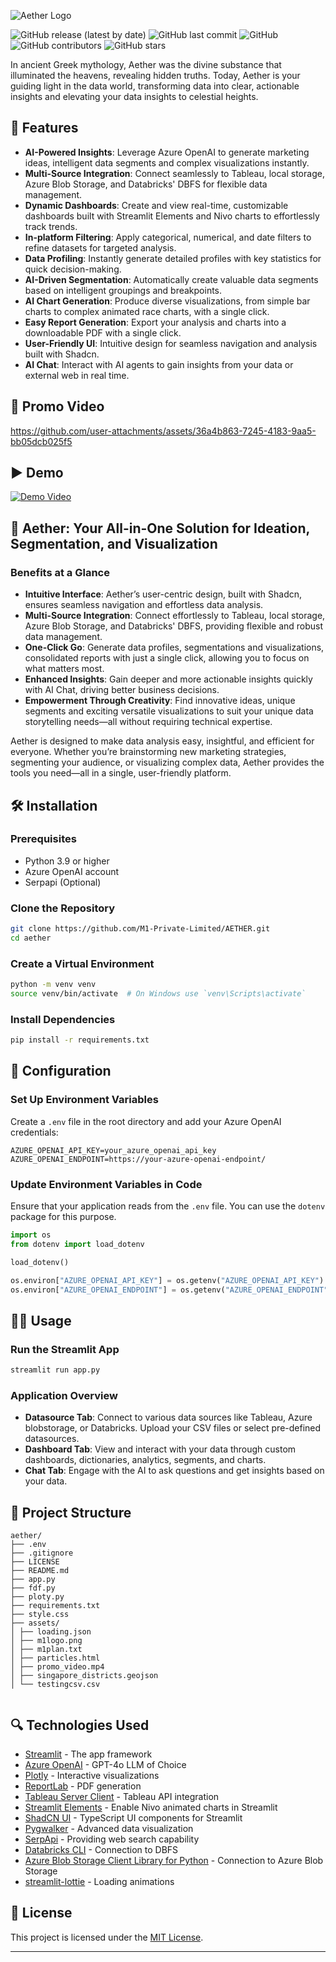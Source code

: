 
![Aether Logo](https://github.com/ONGQ0019/filedumps/blob/main/Aether6.png?raw=true)

![GitHub release (latest by date)](https://img.shields.io/badge/release-v1.0-blue)
![GitHub last commit](https://img.shields.io/github/last-commit/M1-Private-Limited/AETHER)
![GitHub](https://img.shields.io/github/license/M1-Private-Limited/AETHER)
![GitHub contributors](https://img.shields.io/github/contributors/M1-Private-Limited/AETHER)
![GitHub stars](https://img.shields.io/github/stars/M1-Private-Limited/AETHER?style=social)

In ancient Greek mythology, Aether was the divine substance that illuminated the heavens, revealing hidden truths. Today, Aether is your guiding light in the data world, transforming data into clear, actionable insights and elevating your data insights to celestial heights.

## 🚀 Features

- **AI-Powered Insights**: Leverage Azure OpenAI to generate marketing ideas, intelligent data segments and complex visualizations instantly.
- **Multi-Source Integration**: Connect seamlessly to Tableau, local storage, Azure Blob Storage, and Databricks' DBFS for flexible data management.
- **Dynamic Dashboards**: Create and view real-time, customizable dashboards built with Streamlit Elements and Nivo charts to effortlessly track trends.
- **In-platform Filtering**: Apply categorical, numerical, and date filters to refine datasets for targeted analysis.
- **Data Profiling**: Instantly generate detailed profiles with key statistics for quick decision-making.
- **AI-Driven Segmentation**: Automatically create valuable data segments based on intelligent groupings and breakpoints.
- **AI Chart Generation**: Produce diverse visualizations, from simple bar charts to complex animated race charts, with a single click.
- **Easy Report Generation**: Export your analysis and charts into a downloadable PDF with a single click.
- **User-Friendly UI**: Intuitive design for seamless navigation and analysis built with Shadcn.
- **AI Chat**: Interact with AI agents to gain insights from your data or external web in real time.

## 🎥 Promo Video

https://github.com/user-attachments/assets/36a4b863-7245-4183-9aa5-bb05dcb025f5


## ▶️ Demo

[![Demo Video](https://github.com/ONGQ0019/filedumps/blob/main/aether_demo.png?raw=true)](https://youtu.be/UL7Y2jBCKlo)

## 🌟 Aether: Your All-in-One Solution for Ideation, Segmentation, and Visualization

### Benefits at a Glance
- **Intuitive Interface**: Aether’s user-centric design, built with Shadcn, ensures seamless navigation and effortless data analysis.
- **Multi-Source Integration**: Connect effortlessly to Tableau, local storage, Azure Blob Storage, and Databricks' DBFS, providing flexible and robust data management.
- **One-Click Go**: Generate data profiles, segmentations and visualizations, consolidated reports with just a single click, allowing you to focus on what matters most.
- **Enhanced Insights**: Gain deeper and more actionable insights quickly with AI Chat, driving better business decisions.
- **Empowerment Through Creativity**: Find innovative ideas, unique segments and exciting versatile visualizations to suit your unique data storytelling needs—all without requiring technical expertise.

Aether is designed to make data analysis easy, insightful, and efficient for everyone. Whether you’re brainstorming new marketing strategies, segmenting your audience, or visualizing complex data, Aether provides the tools you need—all in a single, user-friendly platform.



## 🛠 Installation

### Prerequisites

- Python 3.9 or higher
- Azure OpenAI account
- Serpapi (Optional)

### Clone the Repository

```bash
git clone https://github.com/M1-Private-Limited/AETHER.git
cd aether
```

### Create a Virtual Environment

```bash
python -m venv venv
source venv/bin/activate  # On Windows use `venv\Scripts\activate`
```

### Install Dependencies

```bash
pip install -r requirements.txt
```

## 🔧 Configuration

### Set Up Environment Variables

Create a `.env` file in the root directory and add your Azure OpenAI credentials:

```env
AZURE_OPENAI_API_KEY=your_azure_openai_api_key
AZURE_OPENAI_ENDPOINT=https://your-azure-openai-endpoint/
```


### Update Environment Variables in Code

Ensure that your application reads from the `.env` file. You can use the `dotenv` package for this purpose.

```python
import os
from dotenv import load_dotenv

load_dotenv()

os.environ["AZURE_OPENAI_API_KEY"] = os.getenv("AZURE_OPENAI_API_KEY")
os.environ["AZURE_OPENAI_ENDPOINT"] = os.getenv("AZURE_OPENAI_ENDPOINT")
```

## 🏃‍♂️ Usage

### Run the Streamlit App

```bash
streamlit run app.py
```

### Application Overview

- **Datasource Tab**: Connect to various data sources like Tableau, Azure blobstorage, or Databricks. Upload your CSV files or select pre-defined datasources.
- **Dashboard Tab**: View and interact with your data through custom dashboards, dictionaries, analytics, segments, and charts.
- **Chat Tab**: Engage with the AI to ask questions and get insights based on your data.

## 📂 Project Structure

```
aether/
├── .env
├── .gitignore
├── LICENSE
├── README.md
├── app.py
├── fdf.py
├── ploty.py
├── requirements.txt
├── style.css
├── assets/
│ ├── loading.json
│ ├── m1logo.png
│ ├── m1plan.txt
│ ├── particles.html
│ ├── promo_video.mp4
│ ├── singapore_districts.geojson
│ └── testingcsv.csv


```

## 🔍 Technologies Used

- [Streamlit](https://streamlit.io/) - The app framework
- [Azure OpenAI](https://azure.microsoft.com/en-us/services/openai-service/) - GPT-4o LLM of Choice
- [Plotly](https://plotly.com/python/) - Interactive visualizations
- [ReportLab](https://www.reportlab.com/) - PDF generation
- [Tableau Server Client](https://tableau.github.io/server-client-python/docs/) - Tableau API integration
- [Streamlit Elements](https://github.com/okld/streamlit-elements) - Enable Nivo animated charts in Streamlit
- [ShadCN UI](https://github.com/shadcn/ui) - TypeScript UI components for Streamlit
- [Pygwalker](https://github.com/KamandPrompt/pygwalker) - Advanced data visualization
- [SerpApi](https://serpapi.com/) - Providing web search capability
- [Databricks CLI](https://docs.databricks.com/dev-tools/cli/index.html) - Connection to DBFS
- [Azure Blob Storage Client Library for Python](https://learn.microsoft.com/en-us/azure/storage/blobs/storage-quickstart-blobs-python) - Connection to Azure Blob Storage
- [streamlit-lottie](https://github.com/andfanilo/streamlit-lottie) - Loading animations

## 📜 License

This project is licensed under the [MIT License](LICENSE).


---

